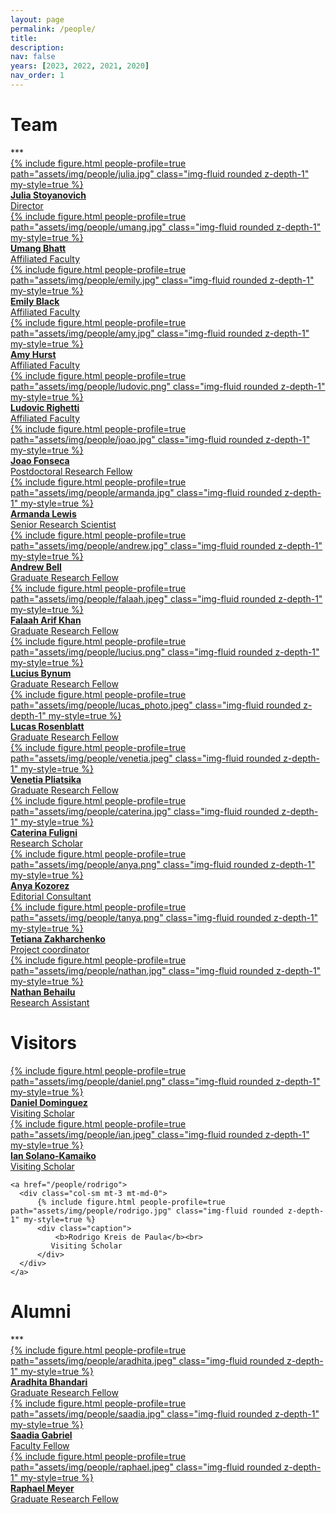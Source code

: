 ```yaml
---
layout: page
permalink: /people/
title:
description: 
nav: false
years: [2023, 2022, 2021, 2020]
nav_order: 1
---
```


<!-- Note about our lab culture, etc. -->

<h1 class="category" id="team">Team</h1> 
***

<div class="row mt-3">
    <a href="/people/julia">
      <div class="col-sm mt-3 mt-md-0">
          {% include figure.html people-profile=true path="assets/img/people/julia.jpg" class="img-fluid rounded z-depth-1" my-style=true %}
          <div class="caption">
              <b>Julia Stoyanovich</b><br>
              Director
          </div>
      </div>
   </a>
    <a href="/people/umang">
    <div class="col-sm mt-3 mt-md-0">
          {% include figure.html people-profile=true path="assets/img/people/umang.jpg" class="img-fluid rounded z-depth-1" my-style=true %}
          <div class="caption">
              <b>Umang Bhatt</b><br>
              Affiliated Faculty
          </div>
    </div>
    </a>
    <a href="/people/emily">
    <div class="col-sm mt-3 mt-md-0">
          {% include figure.html people-profile=true path="assets/img/people/emily.jpg" class="img-fluid rounded z-depth-1" my-style=true %}
          <div class="caption">
              <b>Emily Black</b><br>
              Affiliated Faculty
          </div>
    </div>
  </a>
</div>

<div class="row mt-3">
    <a href="https://amyhurst.com/">
     <div class="col-sm mt-3 mt-md-0">
     {% include figure.html people-profile=true path="assets/img/people/amy.jpg" class="img-fluid rounded z-depth-1" my-style=true %}
     <div class="caption">
              <b>Amy Hurst</b><br>
              Affiliated Faculty
          </div>
     </div>
  </a>
  <a href="/people/ludovic">
    <div class="col-sm mt-3 mt-md-0">
          {% include figure.html people-profile=true path="assets/img/people/ludovic.png" class="img-fluid rounded z-depth-1" my-style=true %}
          <div class="caption">
              <b>Ludovic Righetti</b><br>
              Affiliated Faculty
          </div>
    </div>
  </a>
  <a href="/people/joao">
      <div class="col-sm mt-3 mt-md-0">
          {% include figure.html people-profile=true path="assets/img/people/joao.jpg" class="img-fluid rounded z-depth-1" my-style=true %}
          <div class="caption">
              <b>Joao Fonseca</b><br>
              Postdoctoral Research Fellow
          </div>
      </div>
    </a>
</div>
  
<div class="row mt-3">
    <a href="/people/armanda">
    <div class="col-sm mt-3 mt-md-0">
          {% include figure.html people-profile=true path="assets/img/people/armanda.jpg" class="img-fluid rounded z-depth-1" my-style=true %}
          <div class="caption">
              <b>Armanda Lewis</b><br>
              Senior Research Scientist
          </div>
    </div>
  </a>
    <a href="/people/andrew">
      <div class="col-sm mt-3 mt-md-0">
          {% include figure.html people-profile=true path="assets/img/people/andrew.jpg" class="img-fluid rounded z-depth-1" my-style=true %}
          <div class="caption">
              <b>Andrew Bell</b><br>
              Graduate Research Fellow 
          </div>
      </div>
    </a>
    <a href="/people/falaah">
      <div class="col-sm mt-3 mt-md-0">
          {% include figure.html people-profile=true path="assets/img/people/falaah.jpeg" class="img-fluid rounded z-depth-1" my-style=true %}
          <div class="caption">
              <b>Falaah Arif Khan</b><br>
              Graduate Research Fellow
          </div>
      </div>
    </a>
</div>

<div class="row mt-3">
    <a href="/people/lucius">
      <div class="col-sm mt-3 mt-md-0">
          {% include figure.html people-profile=true path="assets/img/people/lucius.png" class="img-fluid rounded z-depth-1" my-style=true %}
          <div class="caption">
              <b>Lucius Bynum</b><br>
              Graduate Research Fellow
          </div>
      </div>
    </a>
    <a href="/people/lucas">
      <div class="col-sm mt-3 mt-md-0">
          {% include figure.html people-profile=true path="assets/img/people/lucas_photo.jpeg" class="img-fluid rounded z-depth-1" my-style=true %}
          <div class="caption">
              <b>Lucas Rosenblatt</b><br>
	      Graduate Research	Fellow
          </div>
      </div>
    </a>
    <a href="/people/venetia">
      <div class="col-sm mt-3 mt-md-0">
          {% include figure.html people-profile=true path="assets/img/people/venetia.jpeg" class="img-fluid rounded z-depth-1" my-style=true %}
          <div class="caption">
              <b>Venetia Pliatsika</b><br>
              Graduate Research	Fellow
          </div>
      </div>
    </a>
</div>

<div class="row mt-3">
    <a href="/people/caterina">
      <div class="col-sm mt-3 mt-md-0">
          {% include figure.html people-profile=true path="assets/img/people/caterina.jpg" class="img-fluid rounded z-depth-1" my-style=true %}
          <div class="caption">
              <b>Caterina Fuligni</b><br>
              Research Scholar
          </div>
      </div>
    </a>
    <a href="/people/anya">
      <div class="col-sm mt-3 mt-md-0">
          {% include figure.html people-profile=true path="assets/img/people/anya.png" class="img-fluid rounded z-depth-1" my-style=true %}
          <div class="caption">
              <b>Anya Kozorez</b><br>
	      Editorial Consultant
          </div>
      </div>
    </a>
    <a href="/people/tanya">
      <div class="col-sm mt-3 mt-md-0">
          {% include figure.html people-profile=true path="assets/img/people/tanya.png" class="img-fluid rounded z-depth-1" my-style=true %}
          <div class="caption">
              <b>Tetiana Zakharchenko</b><br>
              Project coordinator
          </div>
      </div>
    </a>
</div>


<div class="row mt-3">
    <a href="/people/nathan">
      <div class="col-sm mt-3 mt-md-0">
          {% include figure.html people-profile=true path="assets/img/people/nathan.jpg" class="img-fluid rounded z-depth-1" my-style=true %}
          <div class="caption">
              <b>Nathan Behailu</b><br>
              Research Assistant
          </div>
      </div>
    </a>
</div>


<h1 class="category" id="visitors">Visitors</h1>

<div class="row mt-3">

<a href="https://www.daniel-dominguez.com/">
      <div class="col-sm mt-3 mt-md-0">
          {% include figure.html people-profile=true path="assets/img/people/daniel.png" class="img-fluid rounded z-depth-1" my-style=true %}
          <div class="caption">
              <b>Daniel Dominguez</b><br>
              Visiting Scholar
          </div>
      </div>
    </a>

   <a href="/people/ian">
      <div class="col-sm mt-3 mt-md-0">
          {% include figure.html people-profile=true path="assets/img/people/ian.jpeg" class="img-fluid rounded z-depth-1" my-style=true %}
          <div class="caption">
              <b>Ian Solano-Kamaiko</b><br>
             Visiting Scholar
          </div>
      </div>
    </a>
    
    <a href="/people/rodrigo">
      <div class="col-sm mt-3 mt-md-0">
          {% include figure.html people-profile=true path="assets/img/people/rodrigo.jpg" class="img-fluid rounded z-depth-1" my-style=true %}
          <div class="caption">
              <b>Rodrigo Kreis de Paula</b><br>
             Visiting Scholar
          </div>
      </div>
    </a>
</div>

<h1 class="category" id="alumni">Alumni</h1> 
***
<div class="row mt-3">
    <a href="/people/aradhita">
      <div class="col-sm mt-3 mt-md-0">
          {% include figure.html people-profile=true path="assets/img/people/aradhita.jpeg" class="img-fluid rounded z-depth-1" my-style=true %}
          <div class="caption">
              <b>Aradhita Bhandari</b><br>
              Graduate Research Fellow 
          </div>
      </div>
    </a>
    <a href="/people/saadia">
      <div class="col-sm mt-3 mt-md-0">
          {% include figure.html people-profile=true path="assets/img/people/saadia.jpg" class="img-fluid rounded z-depth-1" my-style=true %}
          <div class="caption">
              <b>Saadia Gabriel</b><br>
              Faculty Fellow
          </div>
      </div>
   </a>
   <a href="/people/raphael">
      <div class="col-sm mt-3 mt-md-0">
          {% include figure.html people-profile=true path="assets/img/people/raphael.jpeg" class="img-fluid rounded z-depth-1" my-style=true %}
          <div class="caption">
              <b>Raphael Meyer</b><br>
              Graduate Research Fellow
          </div>
      </div>
    </a>
</div>

<!-- <h1 class="category" id="alumni">Alumni</h1> -->

<!-- plase add everyone under Alumni at https://airesponsibly.net/, plus Chloe Zheng, Mona Sloane, Joy Rankin, Janina Zakrezewski, Meghana Shanbhogue -->
